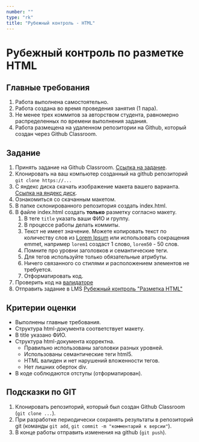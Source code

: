 ```yaml
---
number: ""
type: "rk"
title: "Рубежный контроль - HTML"
---
```


# Рубежный контроль по разметке HTML

## Главные требования

1. Работа выполнена самостоятельно.
1. Работа создана во время проведения занятия (1 пара).
1. Не менее трех коммитов за авторством студента, равномерно распределенных по времени выполнения задания.
1. Работа размещена на удаленном репозитории на Github, который создан через Github Classroom.

## Задание

1. Принять задание на Github Classroom. [Ссылка на задание](https://classroom.github.com/a/f5AOBPTx).
1. Клонировать на ваш компьютер созданный на github репозиторий `git clone https://...`
1. С яндекс диска скачать изображение макета вашего варианта. [Ссылка на яндекс диск](https://disk.yandex.ru/d/svA6J_9BqJvZUA).
1. Ознакомиться со скачанным макетом.
1. В папке склонированного репозитория создать index.html.
1. В файле index.html создать **только** разметку согласно макету.
   1. В теге `title` указать ваши ФИО и группу.
   1. В процессе работы делать коммиты.
   1. Текст не имеет значение. Можете копировать текст по количеству слов из [Lorem Ipsum](https://ru.lipsum.com/feed/html) или использовать сокращения emmet, например `lorem1` создаст 1 слово, `lorem50` - 50 слов.
   1. Помните про уровни заголовков и семантические теги.
   1. Для тегов используйте только обязательные атрибуты.
   1. Ничего связанного со стилями и расположением элементов не требуется.
   1. Отформатировать код.
1. Проверить код на [валидаторе](https://validator.w3.org/)
1. Отправить задание в LMS [Рубежный контроль "Разметка HTML"](https://online.mospolytech.ru/mod/assign/view.php?id=412013)

## Критерии оценки

- Выполнены главные требования.
- Структура html-документа соответствует макету.
- В title указано ФИО.
- Структура html-документа корректна.
  - Правильно использованы заголовки разных уровней.
  - Использованы семантические теги html5.
  - HTML валиден и нет нарушений вложенности тегов.
  - Нет лишних оберток div.
- В коде соблюдаются отступы (отформатирован).

## Подсказки по GIT

1. Клонировать репозиторий, который был создан Github Classroom (`git clone ...`).
1. При разработке периодически сохранять результаты в репозиторий git (команды `git add`, `git commit -m "комментарий к версии"`).
1. В конце работы отправить изменения на github (`git push`).
